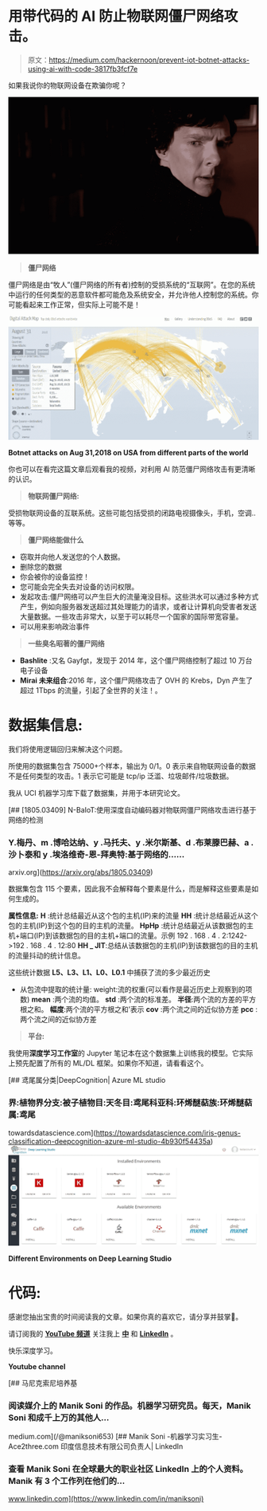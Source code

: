 # 用带代码的 AI 防止物联网僵尸网络攻击。

> 原文：<https://medium.com/hackernoon/prevent-iot-botnet-attacks-using-ai-with-code-3817fb3fcf7e>

如果我说你的物联网设备在欺骗你呢？

![](img/b2b2f02c0afaaffb934827213da85293.png)

> **僵尸网络**

僵尸网络是由“牧人”(僵尸网络的所有者)控制的受损系统的“互联网”。在您的系统中运行的任何类型的恶意软件都可能危及系统安全，并允许他人控制您的系统。你可能看起来工作正常，但实际上可能不是！

![](img/fce65de0f5adf1aa7df5e92c124dff2e.png)

**Botnet attacks on Aug 31,2018 on USA from different parts of the world**

你也可以在看完这篇文章后观看我的视频，对利用 AI 防范僵尸网络攻击有更清晰的认识。

> **物联网僵尸网络:**

受损物联网设备的互联系统。这些可能包括受损的闭路电视摄像头，手机，空调..等等。

> **僵尸网络能做什么**

*   窃取并向他人发送您的个人数据。
*   删除您的数据
*   你会被你的设备监控！
*   您可能会完全失去对设备的访问权限。
*   发起攻击:僵尸网络可以产生巨大的流量淹没目标。这些洪水可以通过多种方式产生，例如向服务器发送超过其处理能力的请求，或者让计算机向受害者发送大量数据。一些攻击非常大，以至于可以耗尽一个国家的国际带宽容量。
*   可以用来影响政治事件

> **一些臭名昭著的僵尸网络**

*   **Bashlite** :又名 Gayfgt，发现于 2014 年，这个僵尸网络控制了超过 10 万台电子设备
*   **Mirai 未来组合**:2016 年，这个僵尸网络攻击了 OVH 的 Krebs，Dyn 产生了超过 1Tbps 的流量，引起了全世界的关注！。

# **数据集信息:**

我们将使用逻辑回归来解决这个问题。

所使用的数据集包含 75000+个样本，输出为 0/1。0 表示来自物联网设备的数据不是任何类型的攻击。1 表示它可能是 tcp/ip 泛滥、垃圾邮件/垃圾数据。

我从 UCI 机器学习库下载了数据集，并用于本研究论文。

 [## [1805.03409] N-BaIoT:使用深度自动编码器对物联网僵尸网络攻击进行基于网络的检测

### Y.梅丹、m .博哈达纳、y .马托夫、y .米尔斯基、d .布莱滕巴赫、a .沙卜泰和 y .埃洛维奇-恩-拜奥特:基于网络的……

arxiv.org](https://arxiv.org/abs/1805.03409) 

数据集包含 115 个要素，因此我不会解释每个要素是什么，而是解释这些要素是如何生成的。

**属性信息:**
**H** :统计总结最近从这个包的主机(IP)来的流量
**HH** :统计总结最近从这个包的主机(IP)到这个包的目的主机的流量。
**HpHp** :统计总结最近从该数据包的主机+端口(IP)到该数据包的目的主机+端口的流量。示例 192 . 168 . 4 . 2:1242->192 . 168 . 4 . 12:80
**HH _ JIT**:总结从该数据包的主机(IP)到该数据包的目的主机的流量抖动的统计信息。

这些统计数据
**L5、L3、L1、L0、L0.1** 中捕获了流的多少最近历史

*   从包流中提取的统计量:
    weight:流的权重(可以看作是最近历史上观察到的项数)
    **mean** :两个流的均值。
    **std** :两个流的标准差。
    **半径**:两个流的方差的平方根之和。
    **幅度**:两个流的平方根之和’表示
    **cov** :两个流之间的近似协方差
    **pcc** :两个流之间的近似协方差

> **平台:**

我使用**深度学习工作室**的 Jupyter 笔记本在这个数据集上训练我的模型。它实际上预先配置了所有的 ML/DL 框架。如果你不知道，请看看这个。

[](https://towardsdatascience.com/iris-genus-classification-deepcognition-azure-ml-studio-4b930f54435a) [## 鸢尾属分类|DeepCognition| Azure ML studio

### 界:植物界分支:被子植物目:天冬目:鸢尾科亚科:环烯醚萜族:环烯醚萜属:鸢尾

towardsdatascience.com](https://towardsdatascience.com/iris-genus-classification-deepcognition-azure-ml-studio-4b930f54435a) ![](img/81d7d8c5883d3b266db4e3a15b58de05.png)

**Different Environments on Deep Learning Studio**

# **代码:**

感谢您抽出宝贵的时间阅读我的文章。如果你真的喜欢它，请分享并鼓掌👏。

请订阅我的 [**YouTube 频道**](https://www.youtube.com/user/rajat4031/videos?view_as=subscriber) 关注我上 [**中**](/@maniksoni653) 和 [**LinkedIn**](https://www.linkedin.com/in/maniksoni) 。

快乐深度学习。

**Youtube channel**

[](/@maniksoni653) [## 马尼克索尼培养基

### 阅读媒介上的 Manik Soni 的作品。机器学习研究员。每天，Manik Soni 和成千上万的其他人…

medium.com](/@maniksoni653) [](https://www.linkedin.com/in/maniksoni) [## Manik Soni -机器学习实习生-Ace2three.com 印度信息技术有限公司负责人| LinkedIn

### 查看 Manik Soni 在全球最大的职业社区 LinkedIn 上的个人资料。Manik 有 3 个工作列在他们的…

www.linkedin.com](https://www.linkedin.com/in/maniksoni)